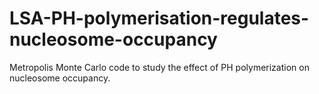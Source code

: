 # LSA-PH-polymerisation-regulates-nucleosome-occupancy
Metropolis Monte Carlo code to study the effect of PH polymerization on nucleosome occupancy.
